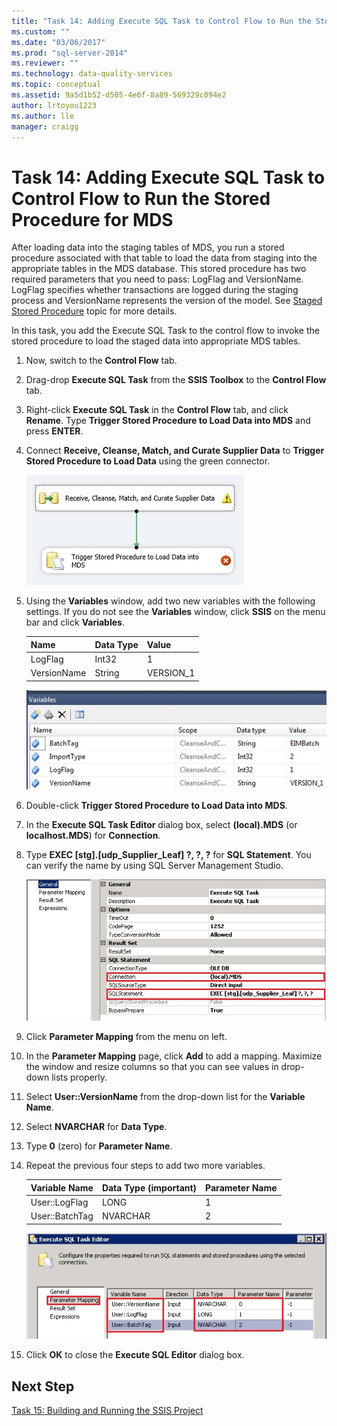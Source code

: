 ```yaml
---
title: "Task 14: Adding Execute SQL Task to Control Flow to Run the Stored Procedure for MDS | Microsoft Docs"
ms.custom: ""
ms.date: "03/06/2017"
ms.prod: "sql-server-2014"
ms.reviewer: ""
ms.technology: data-quality-services
ms.topic: conceptual
ms.assetid: 9a5d1b52-d505-4e6f-8a89-569329c094e2
author: lrtoyou1223
ms.author: lle
manager: craigg
---
```

# Task 14: Adding Execute SQL Task to Control Flow to Run the Stored Procedure for MDS
  After loading data into the staging tables of MDS, you run a stored procedure associated with that table to load the data from staging into the appropriate tables in the MDS database. This stored procedure has two required parameters that you need to pass: LogFlag and VersionName. LogFlag specifies whether transactions are logged during the staging process and VersionName represents the version of the model. See [Staged Stored Procedure](https://msdn.microsoft.com/library/hh231028.aspx) topic for more details.  
  
 In this task, you add the Execute SQL Task to the control flow to invoke the stored procedure to load the staged data into appropriate MDS tables.  
  
1.  Now, switch to the **Control Flow** tab.  
  
2.  Drag-drop **Execute SQL Task** from the **SSIS Toolbox** to the **Control Flow** tab.  
  
3.  Right-click **Execute SQL Task** in the **Control Flow** tab, and click **Rename**. Type **Trigger Stored Procedure to Load Data into MDS** and press **ENTER**.  
  
4.  Connect **Receive, Cleanse, Match, and Curate Supplier Data** to **Trigger Stored Procedure to Load Data** using the green connector.  
  
     ![Connect to Execute SQL Task](../../2014/tutorials/media/et-addingesqltasktocftorunthespformds-01.jpg "Connect to Execute SQL Task")  
  
5.  Using the **Variables** window, add two new variables with the following settings. If you do not see the **Variables** window, click **SSIS** on the menu bar and click **Variables**.  
  
    |Name|Data Type|Value|  
    |----------|---------------|-----------|  
    |LogFlag|Int32|1|  
    |VersionName|String|VERSION_1|  
  
     ![SSIS Variables Window](../../2014/tutorials/media/et-addingesqltasktocftorunthespformds-02.jpg "SSIS Variables Window")  
  
6.  Double-click **Trigger Stored Procedure to Load Data into MDS**.  
  
7.  In the **Execute SQL Task Editor** dialog box, select **(local).MDS** (or **localhost.MDS**) for **Connection**.  
  
8.  Type **EXEC [stg].[udp_Supplier_Leaf] ?, ?, ?** for **SQL Statement**. You can verify the name by using SQL Server Management Studio.  
  
     ![Execute SQL Editor Dialog Box - General Settings](../../2014/tutorials/media/et-addingesqltasktocftorunthespformds-03.jpg "Execute SQL Editor Dialog Box - General Settings")  
  
9. Click **Parameter Mapping** from the menu on left.  
  
10. In the **Parameter Mapping** page, click **Add** to add a mapping. Maximize the window and resize columns so that you can see values in drop-down lists properly.  
  
11. Select **User::VersionName** from the drop-down list for the **Variable Name**.  
  
12. Select **NVARCHAR** for **Data Type**.  
  
13. Type **0** (zero) for **Parameter Name**.  
  
14. Repeat the previous four steps to add two more variables.  
  
    |Variable Name|Data Type (important)|Parameter Name|  
    |-------------------|-----------------------------|--------------------|  
    |User::LogFlag|LONG|1|  
    |User::BatchTag|NVARCHAR|2|  
  
     ![Execute SQL Task Editor - Parameter Mapping](../../2014/tutorials/media/et-addingesqltasktocftorunthespformds-04.jpg "Execute SQL Task Editor - Parameter Mapping")  
  
15. Click **OK** to close the **Execute SQL Editor** dialog box.  
  
## Next Step  
 [Task 15: Building and Running the SSIS Project](../../2014/tutorials/task-15-building-and-running-the-ssis-project.md)  
  
  

